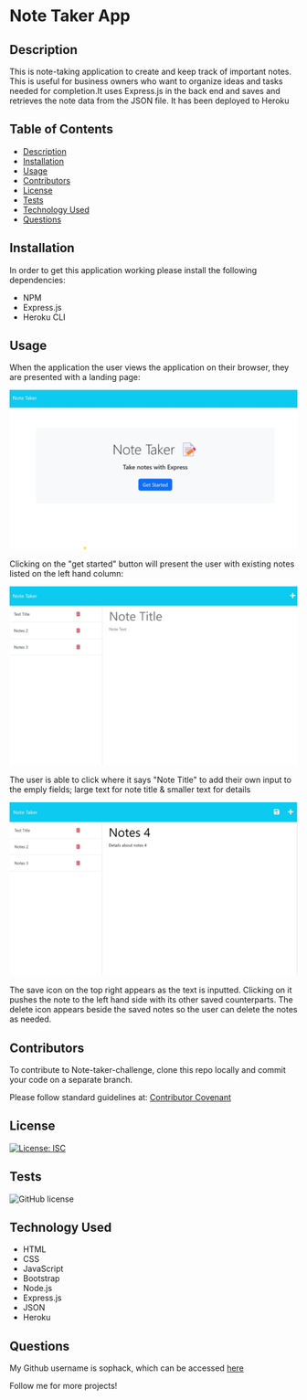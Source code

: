 # Note Taker App

## Description
This is note-taking application to create and keep track of important notes. This is useful for business owners who want to organize ideas and tasks needed for completion.It uses Express.js in the back end and saves and retrieves the note data from the JSON file. It has been deployed to Heroku    

## Table of Contents
- [Description](#description)
- [Installation](#installation)
- [Usage](#usage)
- [Contributors](#contributors)
- [License](#license)
- [Tests](#tests)
- [Technology Used](#technology-used)
- [Questions](#questions)

## Installation

In order to get this application working please install the following dependencies: 
- NPM 
- Express.js
- Heroku CLI

## Usage

When the application the user views the application on their browser, they are presented with a landing page: 

![alt text](/landing%20page.jpg)

Clicking on the "get started" button will present the user with existing notes listed on the left hand column: 

![alt text](/notesPage0.jpg)

The user is able to click where it says "Note Title" to add their own input to the emply fields; large text for note title & smaller text for details     

![alt text](/notesPage.jpg)

The save icon on the top right appears as the text is inputted. Clicking on it pushes the note to the left hand side with its other saved counterparts. The delete icon appears beside the saved notes so the user can delete the notes as needed. 


## Contributors
To contribute to Note-taker-challenge, clone this repo locally and commit your code on a separate branch.
  
Please follow standard guidelines at: [Contributor Covenant](https://www.contributor-covenant.org/) 

## License 

[![License: ISC](https://img.shields.io/badge/License-ISC-blue.svg)](https://opensource.org/licenses/ISC)

## Tests
![GitHub license](https://img.shields.io/badge/test-100%25-success)

## Technology Used
- HTML 
- CSS
- JavaScript
- Bootstrap
- Node.js
- Express.js
- JSON
- Heroku

## Questions

My Github username is sophack, which can be accessed [here](https://github.com/Sophack)

Follow me for more projects!
